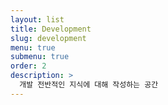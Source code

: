 ```yaml
---
layout: list
title: Development
slug: development
menu: true
submenu: true
order: 2
description: >
  개발 전반적인 지식에 대해 작성하는 공간
---
```

